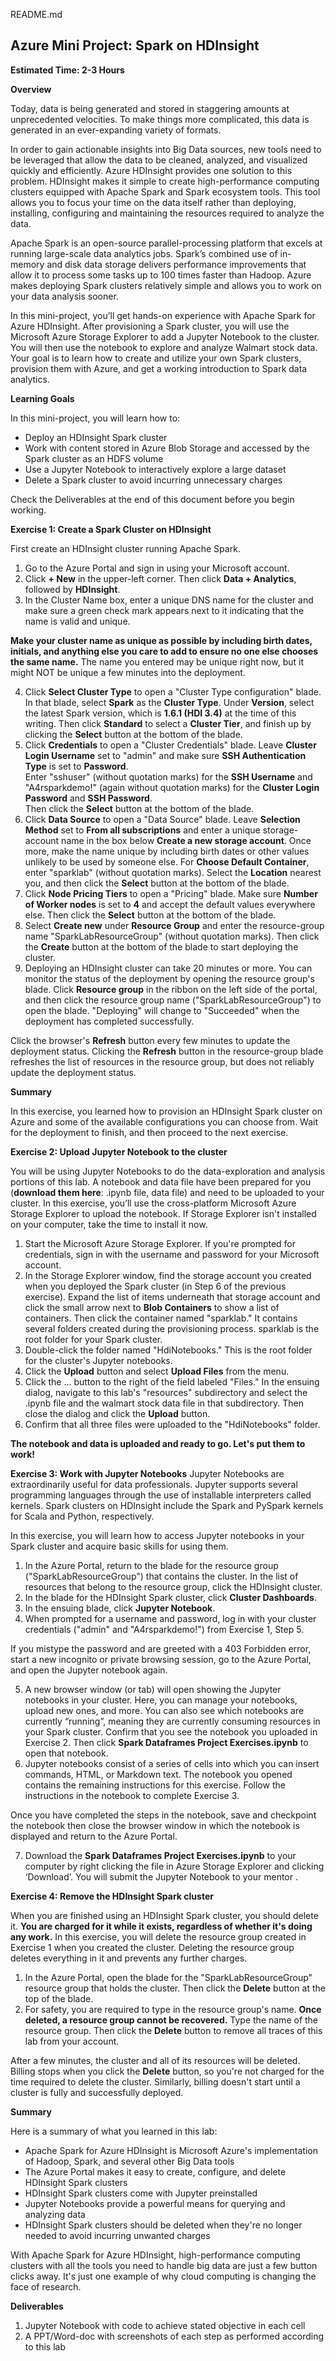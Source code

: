 README.md

## Azure Mini Project: Spark on HDInsight ##

**Estimated Time: 2-3 Hours**

**Overview**

Today, data is being generated and stored in staggering amounts at unprecedented
velocities. To make things more complicated, this data is generated in an ever-expanding
variety of formats.

In order to gain actionable insights into Big Data sources, new tools need to be leveraged
that allow the data to be cleaned, analyzed, and visualized quickly and efficiently. Azure
HDInsight provides one solution to this problem. HDInsight makes it simple to create
high-performance computing clusters equipped with Apache Spark and Spark ecosystem
tools. This tool allows you to focus your time on the data itself rather than deploying,
installing, configuring and maintaining the resources required to analyze the data.

Apache Spark is an open-source parallel-processing platform that excels at running
large-scale data analytics jobs. Spark’s combined use of in-memory and disk data storage
delivers performance improvements that allow it to process some tasks up to 100 times
faster than Hadoop. Azure makes deploying Spark clusters relatively simple and allows you
to work on your data analysis sooner.

In this mini-project, you’ll get hands-on experience with Apache Spark for Azure HDInsight.
After provisioning a Spark cluster, you will use the Microsoft Azure Storage Explorer to add a
Jupyter Notebook to the cluster. You will then use the notebook to explore and analyze
Walmart stock data. Your goal is to learn how to create and utilize your own Spark clusters,
provision them with Azure, and get a working introduction to Spark data analytics.

**Learning Goals**

In this mini-project, you will learn how to:
* Deploy an HDInsight Spark cluster
* Work with content stored in Azure Blob Storage and accessed by the Spark cluster as an HDFS volume
* Use a Jupyter Notebook to interactively explore a large dataset
* Delete a Spark cluster to avoid incurring unnecessary charges

Check the Deliverables at the end of this document before you begin working.

**Exercise 1: Create a Spark Cluster on HDInsight**

First create an HDInsight cluster running Apache Spark.
1. Go to the Azure Portal and sign in using your Microsoft account.
2. Click **+ New** in the upper-left corner. Then click **Data + Analytics**, followed by **HDInsight**.
3. In the Cluster Name box, enter a unique DNS name for the cluster and make sure a
green check mark appears next to it indicating that the name is valid and unique.

**Make your cluster name as unique as possible by including birth dates, initials, and
anything else you care to add to ensure no one else chooses the same name.** The
name you entered may be unique right now, but it might NOT be unique a few minutes into
the deployment.

4. Click **Select Cluster Type** to open a "Cluster Type configuration" blade. In that blade,
select **Spark** as the **Cluster Type**. Under **Version**, select the latest Spark version, which
is **1.6.1 (HDI 3.4)** at the time of this writing. Then click **Standard** to select a **Cluster Tier**,
and finish up by clicking the **Select** button at the bottom of the blade.
5. Click **Credentials** to open a "Cluster Credentials" blade. Leave **Cluster Login
Username** set to "admin" and make sure **SSH Authentication Type** is set to **Password**.  
Enter "sshuser" (without quotation marks) for the **SSH Username** and "A4rsparkdemo!"
(again without quotation marks) for the **Cluster Login Password** and **SSH Password**.  
Then click the **Select** button at the bottom of the blade.
6. Click **Data Source** to open a "Data Source" blade. Leave **Selection Method** set to
**From all subscriptions** and enter a unique storage-account name in the box below
**Create a new storage account**. Once more, make the name unique by including birth
dates or other values unlikely to be used by someone else. For **Choose Default
Container**, enter "sparklab" (without quotation marks). Select the **Location** nearest you,
and then click the **Select** button at the bottom of the blade.
7. Click **Node Pricing Tiers** to open a "Pricing" blade. Make sure **Number of Worker
nodes** is set to **4** and accept the default values everywhere else. Then click the **Select**
button at the bottom of the blade.
8. Select **Create new** under **Resource Group** and enter the resource-group name
"SparkLabResourceGroup" (without quotation marks). Then click the **Create** button at
the bottom of the blade to start deploying the cluster.
9. Deploying an HDInsight cluster can take 20 minutes or more. You can monitor the status
of the deployment by opening the resource group's blade. Click **Resource group** in the
ribbon on the left side of the portal, and then click the resource group name
("SparkLabResourceGroup") to open the blade. "Deploying" will change to "Succeeded"
when the deployment has completed successfully.

Click the browser's **Refresh** button every few minutes to update the deployment status.
Clicking the **Refresh** button in the resource-group blade refreshes the list of resources in the
resource group, but does not reliably update the deployment status.

**Summary**

In this exercise, you learned how to provision an HDInsight Spark cluster on Azure and
some of the available configurations you can choose from. Wait for the deployment to finish,
and then proceed to the next exercise.

**Exercise 2: Upload Jupyter Notebook to the cluster**

You will be using Jupyter Notebooks to do the data-exploration and analysis portions of this
lab. A notebook and data file have been prepared for you (**download them here**: .ipynb
file, data file) and need to be uploaded to your cluster. In this exercise, you’ll use the
cross-platform Microsoft Azure Storage Explorer to upload the notebook. If Storage Explorer
isn't installed on your computer, take the time to install it now.
1. Start the Microsoft Azure Storage Explorer. If you're prompted for credentials, sign in with
the username and password for your Microsoft account.
2. In the Storage Explorer window, find the storage account you created when you
deployed the Spark cluster (in Step 6 of the previous exercise). Expand the list of items
underneath that storage account and click the small arrow next to **Blob Containers** to
show a list of containers. Then click the container named "sparklab." It contains several
folders created during the provisioning process. sparklab is the root folder for your Spark
cluster.
3. Double-click the folder named "HdiNotebooks." This is the root folder for the cluster's
Jupyter notebooks.
4. Click the **Upload** button and select **Upload Files** from the menu.
5. Click the ... button to the right of the field labeled "Files." In the ensuing dialog, navigate
to this lab's "resources" subdirectory and select the .ipynb file and the walmart stock data
file in that subdirectory. Then close the dialog and click the **Upload** button.
6. Confirm that all three files were uploaded to the "HdiNotebooks" folder.

**The notebook and data is uploaded and ready to go. Let's put them to work!**

**Exercise 3: Work with Jupyter Notebooks**
Jupyter Notebooks are extraordinarily useful for data professionals. Jupyter supports several
programming languages through the use of installable interpreters called kernels. Spark
clusters on HDInsight include the Spark and PySpark kernels for Scala and Python,
respectively.

In this exercise, you will learn how to access Jupyter notebooks in your Spark cluster and
acquire basic skills for using them.
1. In the Azure Portal, return to the blade for the resource group
("SparkLabResourceGroup") that contains the cluster. In the list of resources that belong
to the resource group, click the HDInsight cluster.
2. In the blade for the HDInsight Spark cluster, click **Cluster Dashboards**.
3. In the ensuing blade, click **Jupyter Notebook**.
4. When prompted for a username and password, log in with your cluster credentials
("admin" and "A4rsparkdemo!") from Exercise 1, Step 5.

If you mistype the password and are greeted with a 403 Forbidden error, start a new
incognito or private browsing session, go to the Azure Portal, and open the Jupyter notebook
again.

5. A new browser window (or tab) will open showing the Jupyter notebooks in your cluster.
Here, you can manage your notebooks, upload new ones, and more. You can also see
which notebooks are currently “running”, meaning they are currently consuming
resources in your Spark cluster. Confirm that you see the notebook you uploaded in
Exercise 2. Then click **Spark Dataframes Project Exercises.ipynb** to open that
notebook.
6. Jupyter notebooks consist of a series of cells into which you can insert commands,
HTML, or Markdown text. The notebook you opened contains the remaining instructions
for this exercise. Follow the instructions in the notebook to complete Exercise 3.

Once you have completed the steps in the notebook, save and checkpoint the notebook then
close the browser window in which the notebook is displayed and return to the Azure Portal.

7. Download the **Spark Dataframes Project Exercises.ipynb** to your computer by right
clicking the file in Azure Storage Explorer and clicking ‘Download’. You will submit the
Jupyter Notebook to your mentor .

**Exercise 4: Remove the HDInsight Spark cluster**

When you are finished using an HDInsight Spark cluster, you should delete it. **You are
charged for it while it exists, regardless of whether it's doing any work.** In this exercise,
you will delete the resource group created in Exercise 1 when you created the cluster.
Deleting the resource group deletes everything in it and prevents any further charges.

1. In the Azure Portal, open the blade for the "SparkLabResourceGroup" resource group
that holds the cluster. Then click the **Delete** button at the top of the blade.
2. For safety, you are required to type in the resource group's name. **Once deleted, a
resource group cannot be recovered.** Type the name of the resource group. Then click
the **Delete** button to remove all traces of this lab from your account.

After a few minutes, the cluster and all of its resources will be deleted. Billing stops when
you click the **Delete** button, so you're not charged for the time required to delete the cluster.
Similarly, billing doesn't start until a cluster is fully and successfully deployed.

**Summary**

Here is a summary of what you learned in this lab:
* Apache Spark for Azure HDInsight is Microsoft Azure's implementation of Hadoop, Spark, and several other Big Data tools
* The Azure Portal makes it easy to create, configure, and delete HDInsight Spark clusters
* HDInsight Spark clusters come with Jupyter preinstalled
* Jupyter Notebooks provide a powerful means for querying and analyzing data
* HDInsight Spark clusters should be deleted when they're no longer needed to avoid incurring unwanted charges

With Apache Spark for Azure HDInsight, high-performance computing clusters with all the
tools you need to handle big data are just a few button clicks away. It's just one example of
why cloud computing is changing the face of research.

**Deliverables**

1. Jupyter Notebook with code to achieve stated objective in each cell
2. A PPT/Word-doc with screenshots of each step as performed according to this lab
